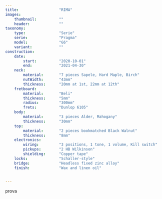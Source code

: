 ```yaml
---
title:                  "RIMA"
images:
    thumbnail:          ""
    header:             ""
taxonomy:
    type:               "Serie"
    serie:              "Pragma"
    model:              "G6"
    variant:            ""
construction:
    date:
        start:          "2020-10-01"
        end:            "2021-04-30"
    neck:
        material:       "7 pieces Sapele, Hard Maple, Birch"
        nutWidth:       "43mm"
        thickness:      "20mm at 1st, 22mm at 12th"
    fretboard:
        material:       "Beli"
        thickness:      "5mm"  
        radius:         "300mm"
        frets:          "Dunlop 6105"
    body:
        material:       "3 pieces Alder, Mahogany"
        thickness:      "30mm"
    top:
        material:       "2 pieces bookmatched Black Walnut"
        thickness:      "8mm"
    electronics:
        wiring:         "3 positions, 1 tone, 1 volume, Kill switch"
        pickups:        "2 HB Wilkinson"
        shielding:      "Copper tape"
    locks:              "Schaller-style"
    bridge:             "Headless fixed zinc alloy"
    finish:             "Wax and linen oil"

        
---
```


prova
